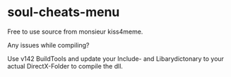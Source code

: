 # soul-cheats-menu

Free to use source from monsieur kiss4meme.




Any issues while compiling?

Use v142 BuildTools and update your Include- and Libarydictonary to your actual DirectX-Folder to compile the dll.
